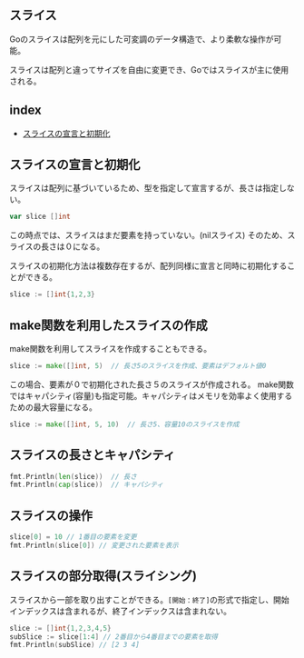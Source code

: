 ## スライス

Goのスライスは配列を元にした可変調のデータ構造で、より柔軟な操作が可能。

スライスは配列と違ってサイズを自由に変更でき、Goではスライスが主に使用される。

## index

- [スライスの宣言と初期化](スライスの宣言と初期化)



## スライスの宣言と初期化

スライスは配列に基づいているため、型を指定して宣言するが、長さは指定しない。

```Go
var slice []int
```

この時点では、スライスはまだ要素を持っていない。(nilスライス)
そのため、スライスの長さは０になる。

スライスの初期化方法は複数存在するが、配列同様に宣言と同時に初期化することができる。

```Go
slice := []int{1,2,3}
```

## make関数を利用したスライスの作成

make関数を利用してスライスを作成することもできる。

```Go
slice := make([]int, 5)  // 長さ5のスライスを作成、要素はデフォルト値0
```

この場合、要素が０で初期化された長さ５のスライスが作成される。
make関数ではキャパシティ(容量)も指定可能。キャパシティはメモリを効率よく使用するための最大容量になる。

```Go
slice := make([]int, 5, 10)  // 長さ5、容量10のスライスを作成
```

## スライスの長さとキャパシティ

```Go
fmt.Println(len(slice))  // 長さ
fmt.Println(cap(slice))  // キャパシティ
```

## スライスの操作

```Go
slice[0] = 10 // 1番目の要素を変更
fmt.Println(slice[0]) // 変更された要素を表示
```

## スライスの部分取得(スライシング)

スライスから一部を取り出すことができる。`[開始：終了]`の形式で指定し、開始インデックスは含まれるが、終了インデックスは含まれない。

```Go
slice := []int{1,2,3,4,5}
subSlice := slice[1:4] // 2番目から4番目までの要素を取得
fmt.Println(subSlice) // [2 3 4]
```

